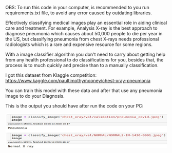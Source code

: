 OBS: To run this code in your computer, is recommended to you run requirements.txt file, to avoid any error caused by outdating libraries. 

Effectively classifying medical images play an essential role in aiding clinical care and treatment. 
For example, Analysis X-ray is the best approach to diagnose pneumonia which causes about 50,000 people to die per year in the US, 
but classifying pneumonia from chest X-rays needs professional radiologists which is a rare and expensive resource for some regions.

With a image classifier algorithm you don't need to carry about getting help from any health professional to do classifications for you, besides that,
the process is to much quickly and precise than to a manually classification. 

I got this dataset from Klaggle competition: https://www.kaggle.com/paultimothymooney/chest-xray-pneumonia

You can train this model with these data and after that use any pneumonia image to do your Diagnosis.

This is the output you should have after run the code on your PC: 

![diagnosis](/output_example/output.jpeg)
